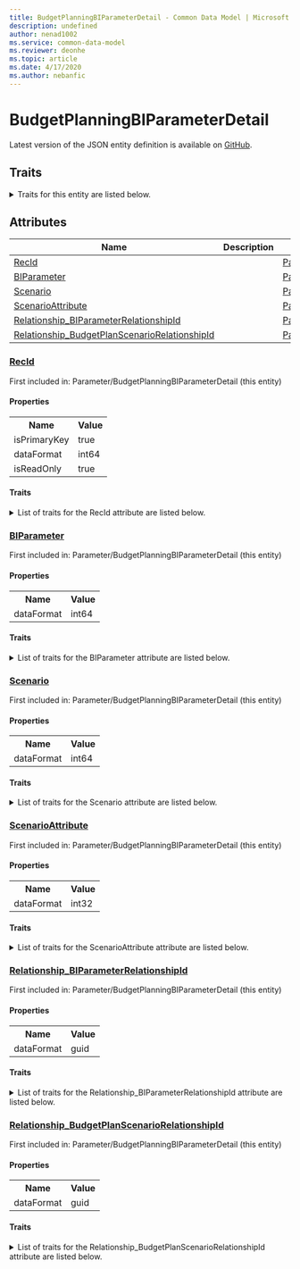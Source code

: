 ```yaml
---
title: BudgetPlanningBIParameterDetail - Common Data Model | Microsoft Docs
description: undefined
author: nenad1002
ms.service: common-data-model
ms.reviewer: deonhe
ms.topic: article
ms.date: 4/17/2020
ms.author: nebanfic
---
```


# BudgetPlanningBIParameterDetail

  
 Latest version of the JSON entity definition is available on <a href="https://github.com/Microsoft/CDM/tree/master/schemaDocuments/core/erp/Tables/Finance/Budget/Parameter/BudgetPlanningBIParameterDetail.cdm.json" target="_blank">GitHub</a>.  

## Traits

<details>
<summary>Traits for this entity are listed below.  
</summary>

**is.identifiedBy**  
  names a specifc identity attribute to use with an entity  <table><tr><th>Parameter</th><th>Value</th><th>Data type</th><th>Explanation</th></tr><tr><td>attribute</td><td>[BudgetPlanningBIParameterDetail/(resolvedAttributes)/RecId](#RecId)</td><td>attribute</td><td></td></tr></table>

**is.CDM.entityVersion**  
  <table><tr><th>Parameter</th><th>Value</th><th>Data type</th><th>Explanation</th></tr><tr><td>versionNumber</td><td>"1.0.0"</td><td>string</td><td>semantic version number of the entity</td></tr></table>

**is.application.releaseVersion**  
  <table><tr><th>Parameter</th><th>Value</th><th>Data type</th><th>Explanation</th></tr><tr><td>releaseVersion</td><td>"10.0.13.0"</td><td>string</td><td>semantic version number of the application introducing this entity</td></tr></table>

</details>

## Attributes

|Name|Description|First Included in Instance|
|---|---|---|
|[RecId](#RecId)||<a href="BudgetPlanningBIParameterDetail.md" target="_blank">Parameter/BudgetPlanningBIParameterDetail</a>|
|[BIParameter](#BIParameter)||<a href="BudgetPlanningBIParameterDetail.md" target="_blank">Parameter/BudgetPlanningBIParameterDetail</a>|
|[Scenario](#Scenario)||<a href="BudgetPlanningBIParameterDetail.md" target="_blank">Parameter/BudgetPlanningBIParameterDetail</a>|
|[ScenarioAttribute](#ScenarioAttribute)||<a href="BudgetPlanningBIParameterDetail.md" target="_blank">Parameter/BudgetPlanningBIParameterDetail</a>|
|[Relationship_BIParameterRelationshipId](#Relationship_BIParameterRelationshipId)||<a href="BudgetPlanningBIParameterDetail.md" target="_blank">Parameter/BudgetPlanningBIParameterDetail</a>|
|[Relationship_BudgetPlanScenarioRelationshipId](#Relationship_BudgetPlanScenarioRelationshipId)||<a href="BudgetPlanningBIParameterDetail.md" target="_blank">Parameter/BudgetPlanningBIParameterDetail</a>|

### <a href=#RecId name="RecId">RecId</a>

First included in: Parameter/BudgetPlanningBIParameterDetail (this entity)  

#### Properties

<table><tr><th>Name</th><th>Value</th></tr><tr><td>isPrimaryKey</td><td>true</td></tr><tr><td>dataFormat</td><td>int64</td></tr><tr><td>isReadOnly</td><td>true</td></tr></table>

#### Traits

<details>
<summary>List of traits for the RecId attribute are listed below.</summary>

**is.dataFormat.integer**  
**is.dataFormat.big**  
**is.identifiedBy**  
names a specifc identity attribute to use with an entity  <table><tr><th>Parameter</th><th>Value</th><th>Data type</th><th>Explanation</th></tr><tr><td>attribute</td><td>[BudgetPlanningBIParameterDetail/(resolvedAttributes)/RecId](#RecId)</td><td>attribute</td><td></td></tr></table>

**is.readOnly**  
**is.dataFormat.integer**  
**is.dataFormat.big**  
</details>

### <a href=#BIParameter name="BIParameter">BIParameter</a>

First included in: Parameter/BudgetPlanningBIParameterDetail (this entity)  

#### Properties

<table><tr><th>Name</th><th>Value</th></tr><tr><td>dataFormat</td><td>int64</td></tr></table>

#### Traits

<details>
<summary>List of traits for the BIParameter attribute are listed below.</summary>

**is.dataFormat.integer**  
**is.dataFormat.big**  
**is.dataFormat.integer**  
**is.dataFormat.big**  
</details>

### <a href=#Scenario name="Scenario">Scenario</a>

First included in: Parameter/BudgetPlanningBIParameterDetail (this entity)  

#### Properties

<table><tr><th>Name</th><th>Value</th></tr><tr><td>dataFormat</td><td>int64</td></tr></table>

#### Traits

<details>
<summary>List of traits for the Scenario attribute are listed below.</summary>

**is.dataFormat.integer**  
**is.dataFormat.big**  
**is.dataFormat.integer**  
**is.dataFormat.big**  
</details>

### <a href=#ScenarioAttribute name="ScenarioAttribute">ScenarioAttribute</a>

First included in: Parameter/BudgetPlanningBIParameterDetail (this entity)  

#### Properties

<table><tr><th>Name</th><th>Value</th></tr><tr><td>dataFormat</td><td>int32</td></tr></table>

#### Traits

<details>
<summary>List of traits for the ScenarioAttribute attribute are listed below.</summary>

**is.dataFormat.integer**  
**is.dataFormat.integer**  
</details>

### <a href=#Relationship_BIParameterRelationshipId name="Relationship_BIParameterRelationshipId">Relationship_BIParameterRelationshipId</a>

First included in: Parameter/BudgetPlanningBIParameterDetail (this entity)  

#### Properties

<table><tr><th>Name</th><th>Value</th></tr><tr><td>dataFormat</td><td>guid</td></tr></table>

#### Traits

<details>
<summary>List of traits for the Relationship_BIParameterRelationshipId attribute are listed below.</summary>

**is.dataFormat.character**  
**is.dataFormat.big**  
**is.dataFormat.array**  
**is.dataFormat.guid**  
**means.identity.entityId**  
**is.linkedEntity.identifier**  
Marks the attribute(s) that hold foreign key references to a linked (used as an attribute) entity. This attribute is added to the resolved entity to enumerate the referenced entities.  <table><tr><th>Parameter</th><th>Value</th><th>Data type</th><th>Explanation</th></tr><tr><td>entityReferences</td><td><table><tr><th>entityReference</th><th>attributeReference</th></tr><tr><td><a href="BudgetPlanningBIParameter.md" target="_blank">/core/erp/Tables/Finance/Budget/Parameter/BudgetPlanningBIParameter.cdm.json/BudgetPlanningBIParameter</a></td><td><a href="BudgetPlanningBIParameter.md#RecId" target="_blank">RecId</a></td></tr></table></td><td>entity</td><td>a reference to the constant entity holding the list of entity references</td></tr></table>

**is.dataFormat.guid**  
**is.dataFormat.character**  
**is.dataFormat.array**  
</details>

### <a href=#Relationship_BudgetPlanScenarioRelationshipId name="Relationship_BudgetPlanScenarioRelationshipId">Relationship_BudgetPlanScenarioRelationshipId</a>

First included in: Parameter/BudgetPlanningBIParameterDetail (this entity)  

#### Properties

<table><tr><th>Name</th><th>Value</th></tr><tr><td>dataFormat</td><td>guid</td></tr></table>

#### Traits

<details>
<summary>List of traits for the Relationship_BudgetPlanScenarioRelationshipId attribute are listed below.</summary>

**is.dataFormat.character**  
**is.dataFormat.big**  
**is.dataFormat.array**  
**is.dataFormat.guid**  
**means.identity.entityId**  
**is.linkedEntity.identifier**  
Marks the attribute(s) that hold foreign key references to a linked (used as an attribute) entity. This attribute is added to the resolved entity to enumerate the referenced entities.  <table><tr><th>Parameter</th><th>Value</th><th>Data type</th><th>Explanation</th></tr><tr><td>entityReferences</td><td><table><tr><th>entityReference</th><th>attributeReference</th></tr><tr><td><a href="../Group/BudgetPlanScenario.md" target="_blank">/core/erp/Tables/Finance/Budget/Group/BudgetPlanScenario.cdm.json/BudgetPlanScenario</a></td><td><a href="../Group/BudgetPlanScenario.md#RecId" target="_blank">RecId</a></td></tr></table></td><td>entity</td><td>a reference to the constant entity holding the list of entity references</td></tr></table>

**is.dataFormat.guid**  
**is.dataFormat.character**  
**is.dataFormat.array**  
</details>
